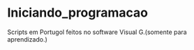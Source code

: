 ﻿# Iniciando_programacao
Scripts em Portugol feitos no software Visual G.(somente para aprendizado.)